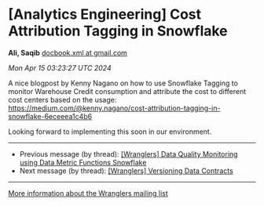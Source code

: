 


[Analytics Engineering] Cost Attribution Tagging in Snowflake
=============================================================


**Ali, Saqib**
[docbook.xml at gmail.com](mailto:wranglers%40analyticsengineering.net?Subject=Re%3A%20%5BWranglers%5D%20Cost%20Attribution%20Tagging%20in%20Snowflake&In-Reply-To=%3CCABDm0O-dyH-tmu3dJf6qgbSjLvqLMhgaLshg4O5nMU_xiA%2B27Q%40mail.gmail.com%3E "[Wranglers] Cost Attribution Tagging in Snowflake")   

*Mon Apr 15 03:23:27 UTC 2024*  

A nice blogpost by Kenny Nagano on how to use Snowflake Tagging to monitor
Warehouse Credit consumption and attribute the cost to different cost
centers based on the usage:
<https://medium.com/@kenny.nagano/cost-attribution-tagging-in-snowflake-6eceeea1c4b6>

Looking forward to implementing this soon in our environment.
  
  




---


* Previous message (by thread): [[Wranglers] Data Quality Monitoring using Data Metric Functions Snowflake](000056.html)
* Next message (by thread): [[Wranglers] Versioning Data Contracts](000044.html)




---


[More information about the Wranglers
mailing list](https://analyticsengineering.net/mailman/listinfo/wranglers)  




